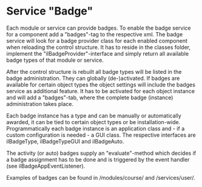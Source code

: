 # Service "Badge"

Each module or service can provide badges. To enable the badge service for a component add a "badges"-tag to the respective xml.
The badge service will look for a badge provider class for each enabled component when reloading the control structure. 
It has to reside in the classes folder, implement the "ilBadgeProvider"-interface and simply return all available badge types of that module or service.

After the control structure is rebuilt all badge types will be listed in the badge administration. They can globally (de-)activated.
If badges are available for certain object types the object settings will include the badges service as additional feature. 
It has to be activated for each object instance and will add a "badges"-tab, where the complete badge (instance) administration takes place.

Each badge instance has a type and can be manually or automatically awarded, it can be tied to certain object types or be installation-wide.
Programmatically each badge instance is an application class and - if a custom configuration is needed - a GUI class. 
The respective interfaces are ilBadgeType, ilBadgeTypeGUI and ilBadgeAuto.

The activity (or auto) badges supply an "evaluate"-method which decides if a badge assignment has to be done and is triggered by the event handler (see ilBadgeAppEventListener).

Examples of badges can be found in /modules/course/ and /services/user/.